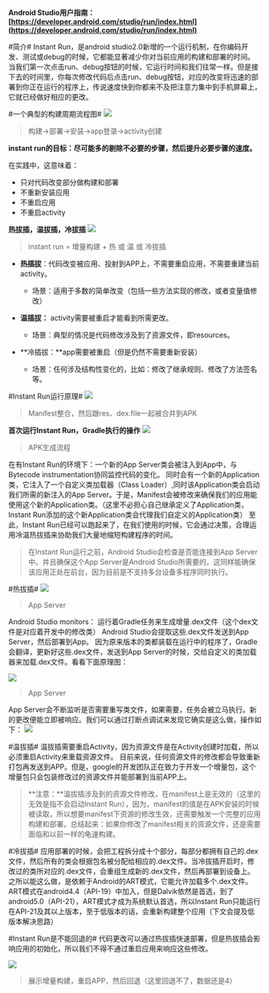 **Android Studio用户指南：[https://developer.android.com/studio/run/index.html](https://developer.android.com/studio/run/index.html)**

#简介#
Instant Run，是android studio2.0新增的一个运行机制，在你编码开发、测试或debug的时候，它都能显著减少你对当前应用的构建和部署的时间。
当我们第一次点击run、debug按钮的时候，它运行时间和我们往常一样。但是接下去的时间里，你每次修改代码后点击run、debug按钮，对应的改变将迅速的部署到你正在运行的程序上，传说速度快到你都来不及把注意力集中到手机屏幕上，它就已经做好相应的更改。

#一个典型的构建周期流程图#
![](http://upload-images.jianshu.io/upload_images/1313748-36d4c846f79411a8.png?imageMogr2/auto-orient/strip%7CimageView2/2/w/1240)
> 构建->部署->安装->app登录->activity创建

**instant run的目标：尽可能多的剔除不必要的步骤，然后提升必要步骤的速度。**

在实践中，这意味着：

- 只对代码改变部分做构建和部署
- 不重新安装应用
- 不重启应用
- 不重启activity

**热拔插，温拔插，冷拔插**
![](http://upload-images.jianshu.io/upload_images/1313748-ca1496925395d633.png?imageMogr2/auto-orient/strip%7CimageView2/2/w/1240)
> instant run = 增量构建 + 热 或 温 或 冷拔插

- **热插拔**：代码改变被应用、投射到APP上，不需要重启应用，不需要重建当前activity。
	- 场景：适用于多数的简单改变（包括一些方法实现的修改，或者变量值修改）

- **温插拔：** activity需要被重启才能看到所需更改。
	- 场景：典型的情况是代码修改涉及到了资源文件，即resources。

- **冷插拔：**app需要被重启（但是仍然不需要重新安装）
	- 场景：任何涉及结构性变化的，比如：修改了继承规则、修改了方法签名等。

#Instant Run运行原理#
![](http://upload-images.jianshu.io/upload_images/1313748-64826a1e2847e169.png?imageMogr2/auto-orient/strip%7CimageView2/2/w/1240)
> Manifest整合，然后跟res、dex.file一起被合并到APK

**首次运行Instant Run，Gradle执行的操作**
![](http://upload-images.jianshu.io/upload_images/1313748-b77963070354a0b7.png?imageMogr2/auto-orient/strip%7CimageView2/2/w/1240)
> APK生成流程

在有Instant Run的环境下：一个新的App Server类会被注入到App中，与Bytecode instrumentation协同监控代码的变化。
同时会有一个新的Application类，它注入了一个自定义类加载器（Class Loader）,同时该Application类会启动我们所需的新注入的App Server。于是，Manifest会被修改来确保我们的应用能使用这个新的Application类。（这里不必担心自己继承定义了Application类，Instant Run添加的这个新Application类会代理我们自定义的Application类）
至此，Instant Run已经可以跑起来了，在我们使用的时候，它会通过决策，合理运用冷温热拔插来协助我们大量地缩短构建程序的时间。

> 在Instant Run运行之前，Android Studio会检查是否能连接到App Server中。并且确保这个App Server是Android Studio所需要的。这同样能确保该应用正处在前台，因为目前是不支持多台设备多程序同时执行。

#热拔插#
![](http://upload-images.jianshu.io/upload_images/1313748-e7c0b89defecdc1e.png?imageMogr2/auto-orient/strip%7CimageView2/2/w/1240)
> App Server

Android Studio monitors： 运行着Gradle任务来生成增量.dex文件（这个dex文件是对应着开发中的修改类） Android Studio会提取这些.dex文件发送到App Server，然后部署到App。
因为原来版本的类都装载在运行中的程序了，Gradle会翻译，更新好这些.dex文件，发送到App Server的时候，交给自定义的类加载器来加载.dex文件。看看下面原理图：

![](http://upload-images.jianshu.io/upload_images/1313748-932358d7cce43515.png?imageMogr2/auto-orient/strip%7CimageView2/2/w/1240)
> App Server

App Server会不断监听是否需要重写类文件，如果需要，任务会被立马执行。新的更改便能立即被响应。我们可以通过打断点调试来发现它确实是这么做，操作如下：
![](http://upload-images.jianshu.io/upload_images/1313748-34eb7c2ae543c5f7.gif?imageMogr2/auto-orient/strip)

#温拔插#
温拔插需要重启Activity，因为资源文件是在Activity创建时加载，所以必须重启Activity来重载资源文件。
目前来说，任何资源文件的修改都会导致重新打包再发送到APP。但是，google的开发团队正在致力于开发一个增量包，这个增量包只会包装修改过的资源文件并能部署到当前APP上。
> **注意：**温拔插涉及到的资源文件修改，在manifest上是无效的（这里的无效是指不会启动Instant Run），因为，manifest的值是在APK安装的时候被读取，所以想要manifest下资源的修改生效，还需要触发一个完整的应用构建和部署。总结起来：如果你修改了manifest相关的资源文件，还是需要面临和以前一样的龟速构建。

#冷拔插#
应用部署的时候，会把工程拆分成十个部分，每部分都拥有自己的.dex文件，然后所有的类会根据包名被分配给相应的.dex文件。当冷拔插开启时，修改过的类所对应的.dex文件，会重组生成新的.dex文件，然后再部署到设备上。
之所以能这么做，是依赖于Android的ART模式，它能允许加载多个.dex文件。ART模式在android4.4（API-19）中加入，但是Dalvik依然是首选，到了android5.0（API-21），ART模式才成为系统默认首选，所以Instant Run只能运行在API-21及其以上版本，至于低版本的话，会重新构建整个应用（下文会提及低版本解决思路）

#Instant Run是不能回退的#
代码更改可以通过热拔插快速部署，但是热拔插会影响应用的初始化，所以我们不得不通过重启应用来响应这些修改。

![](http://upload-images.jianshu.io/upload_images/1313748-db151fbe8ad34afe.gif?imageMogr2/auto-orient/strip)
> 展示增量构建，重启APP，然后回退（这里回退不了，数据还是4）

